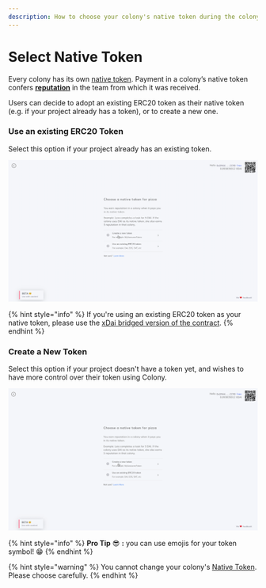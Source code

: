 ```yaml
---
description: How to choose your colony's native token during the colony creation process.
---
```


# Select Native Token

Every colony has its own [native token](../key-concepts/native-tokens.md). Payment in a colony’s native token confers [**reputation**](../key-concepts/reputation/) in the team from which it was received.

Users can decide to adopt an existing ERC20 token as their native token (e.g. if your project already has a token), or to create a new one.

### Use an existing ERC20 Token

Select this option if your project already has an existing token.

![](../.gitbook/assets/ExistingToken.gif)

{% hint style="info" %}
If you're using an existing ERC20 token as your native token, please use the [xDai bridged version of the contract](https://www.xdaichain.com/for-users/bridges/omnibridge).
{% endhint %}

### Create a New Token

Select this option if your project doesn't have a token yet, and wishes to have more control over their token using Colony.&#x20;

![](../.gitbook/assets/NewToken.gif)

{% hint style="info" %}
**Pro Tip** :sunglasses: **:** you can use emojis for your token symbol! :grin:&#x20;
{% endhint %}

{% hint style="warning" %}
You cannot change your colony's [Native Token](select-native-token.md). Please choose carefully.
{% endhint %}

